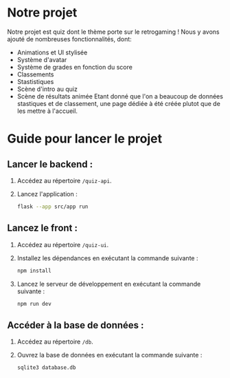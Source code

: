 # Notre projet 

Notre projet est quiz dont le thème porte sur le retrogaming !
Nous y avons ajouté de nombreuses fonctionnalités, dont:
- Animations et UI stylisée
- Système d'avatar
- Système de grades en fonction du score
- Classements
- Stastistiques
- Scène d'intro au quiz
- Scène de résultats animée
Etant donné que l'on a beaucoup de données stastiques et de classement, une page dédiée à été créée plutot que de les mettre à l'accueil.

# Guide pour lancer le projet

## Lancer le backend :

1. Accédez au répertoire `/quiz-api`.

2. Lancez l'application :
    ```bash
    flask --app src/app run
    ```

## Lancez le front :

1. Accédez au répertoire `/quiz-ui`.

2. Installez les dépendances en exécutant la commande suivante :
    ```bash
    npm install
    ```

3. Lancez le serveur de développement en exécutant la commande suivante :
    ```bash
    npm run dev
    ```

## Accéder à la base de données :

1. Accédez au répertoire `/db`.

2. Ouvrez la base de données en exécutant la commande suivante :
    ```bash
    sqlite3 database.db
    ```

